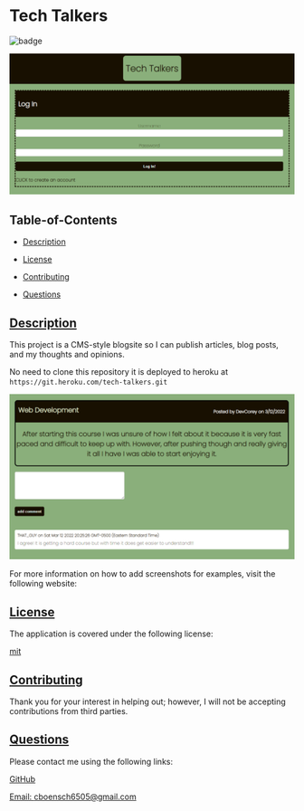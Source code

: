 
  # Tech Talkers
  ![badge](https://img.shields.io/badge/license-mit-blue)
  
  ![Login Screen Capture](./assets/img/loginCAPTURE.PNG)

  ## Table-of-Contents

  * [Description](#description)

  * [License](#license)
    
  * [Contributing](#contributing)
  
  * [Questions](#questions)
  
  ## [Description](#table-of-contents)

  This project is a CMS-style blogsite so I can publish articles, blog posts, and my thoughts and opinions.
 
  No need to clone this repository it is deployed to heroku at `https://git.heroku.com/tech-talkers.git`
  
  ![Scrren Capture of a Post w/Comment](./assets/img/postCAPTURE.PNG)
  
  For more information on how to add screenshots for examples, visit the following website:
  
  
  ## [License](#table-of-contents)

  The application is covered under the following license:

  
  [mit](https://choosealicense.com/licenses/mit)
    
    

  ## [Contributing](#table-of-contents)
  
  
  Thank you for your interest in helping out; however, I will not be accepting contributions from third parties.
    
  ## [Questions](#table-of-contents)

  Please contact me using the following links:

  [GitHub](https://github.com/cboensch6505)

  [Email: cboensch6505@gmail.com](mailto:cboensch6505@gmail.com)
